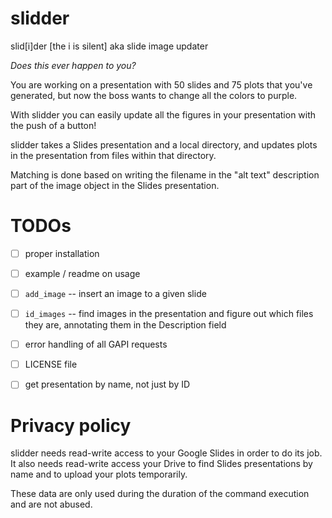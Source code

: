 # slidder

slid[i]der [the i is silent] aka slide image updater

*Does this ever happen to you?*

You are working on a presentation with 50 slides and 75 plots that you've generated,
but now the boss wants to change all the colors to purple.

With slidder you can easily update all the figures in your presentation with the push of a button!

slidder takes a Slides presentation and a local directory, and updates plots in the presentation
from files within that directory.

Matching is done based on writing the filename in the "alt text" description part
of the image object in the Slides presentation.

# TODOs

- [ ] proper installation
- [ ] example / readme on usage
- [ ] `add_image` -- insert an image to a given slide
- [ ] `id_images` -- find images in the presentation and figure out which files they are,
      annotating them in the Description field
- [ ] error handling of all GAPI requests
- [ ] LICENSE file
- [ ] get presentation by name, not just by ID


# Privacy policy

slidder needs read-write access to your Google Slides in order to do its job.
It also needs read-write access your Drive to find Slides presentations by name and to upload
your plots temporarily.

These data are only used during the duration of the command execution and are not abused.
